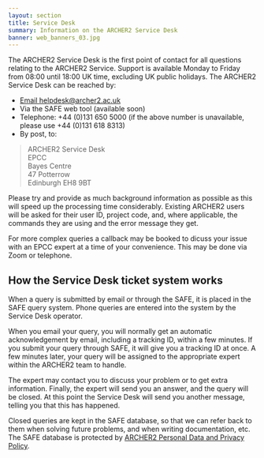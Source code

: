 ```yaml
---
layout: section
title: Service Desk
summary: Information on the ARCHER2 Service Desk
banner: web_banners_03.jpg
---
```


The ARCHER2 Service Desk is the first point of contact for all questions relating to the ARCHER2 Service. Support is available Monday to Friday from 08:00 until 18:00 UK time, excluding UK public holidays. The ARCHER2 Service Desk can be reached by:

- [Email helpdesk@archer2.ac.uk](mailto:helpdesk@archer2.ac.uk)
- Via the SAFE web tool (available soon)
- Telephone: +44 (0)131 650 5000 (if the above number is unavailable, please use +44 (0)131 618 8313)
- By post, to:

> ARCHER2 Service Desk  
EPCC  
Bayes Centre  
47 Potterrow  
Edinburgh EH8 9BT

Please try and provide as much background information as possible as this will speed up the processing time considerably. Existing ARCHER2 users will be asked for their user ID, project code, and, where applicable, the commands they are using and the error message they get.

For more complex queries a callback may be booked to dicuss your issue with an EPCC expert at a time of your convenience. This may be done via Zoom or telephone.

## How the Service Desk ticket system works

When a query is submitted by email or through the SAFE, it is placed in the SAFE query system. Phone queries are entered into the system by the Service Desk operator.

When you email your query, you will normally get an automatic acknowledgement by email, including a tracking ID, within a few minutes. If you submit your query through SAFE, it will give you a tracking ID at once. A few minutes later, your query will be assigned to the appropriate expert within the ARCHER2 team to handle.

The expert may contact you to discuss your problem or to get extra information. Finally, the expert will send you an answer, and the query will be closed. At this point the Service Desk will send you another message, telling you that this has happened.

Closed queries are kept in the SAFE database, so that we can refer back to them when solving future problems, and when writing documentation, etc. The SAFE database is protected by [ARCHER2 Personal Data and Privacy Policy](../about/policies/privacy.html). 
